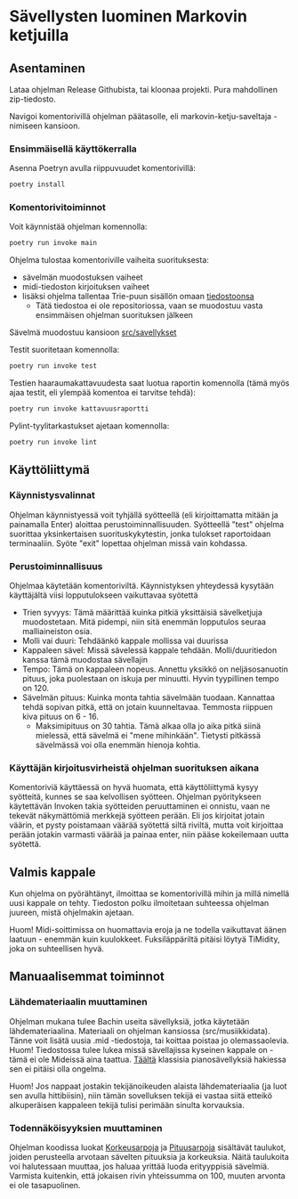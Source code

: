 # Sävellysten luominen Markovin ketjuilla

## Asentaminen

Lataa ohjelman Release Githubista, tai kloonaa projekti. Pura mahdollinen zip-tiedosto.

Navigoi komentorivillä ohjelman päätasolle, eli markovin-ketju-saveltaja -nimiseen kansioon.

### Ensimmäisellä käyttökerralla

Asenna Poetryn avulla riippuvuudet komentorivillä:
```bash
poetry install
```

### Komentorivitoiminnot

Voit käynnistää ohjelman komennolla:
```bash
poetry run invoke main
```
Ohjelma tulostaa komentoriville vaiheita suorituksesta:
- sävelmän muodostuksen vaiheet
- midi-tiedoston kirjoituksen vaiheet
- lisäksi ohjelma tallentaa Trie-puun sisällön omaan [tiedostoonsa](https://github.com/Aikamoine/markovin-ketju-saveltaja/tree/main/src/trie/trie.txt)
   - Tätä tiedostoa ei ole repositoriossa, vaan se muodostuu vasta ensimmäisen ohjelman suorituksen jälkeen

Sävelmä muodostuu kansioon [src/savellykset](https://github.com/Aikamoine/markovin-ketju-saveltaja/tree/main/src/savellykset)


Testit suoritetaan komennolla:

```bash
poetry run invoke test
```

Testien haaraumakattavuudesta saat luotua raportin komennolla (tämä myös ajaa testit, eli ylempää komentoa ei tarvitse tehdä):

```bash
poetry run invoke kattavuusraportti
```

Pylint-tyylitarkastukset ajetaan komennolla:

```bash
poetry run invoke lint
```

## Käyttöliittymä

### Käynnistysvalinnat

Ohjelman käynnistyessä voit tyhjällä syötteellä (eli kirjoittamatta mitään ja painamalla Enter) aloittaa perustoiminnallisuuden. Syötteellä "test" ohjelma suorittaa yksinkertaisen suorituskykytestin, jonka tulokset raportoidaan terminaaliin. Syöte "exit" lopettaa ohjelman missä vain kohdassa.

### Perustoiminnallisuus

Ohjelmaa käytetään komentoriviltä. Käynnistyksen yhteydessä kysytään käyttäjältä viisi lopputulokseen vaikuttavaa syötettä
- Trien syvyys: Tämä määrittää kuinka pitkiä yksittäisiä sävelketjuja muodostetaan. Mitä pidempi, niin sitä enemmän lopputulos seuraa malliaineiston osia.
- Molli vai duuri: Tehdäänkö kappale mollissa vai duurissa
- Kappaleen sävel: Missä sävelessä kappale tehdään. Molli/duuritiedon kanssa tämä muodostaa sävellajin
- Tempo: Tämä on kappaleen nopeus. Annettu yksikkö on neljäsosanuotin pituus, joka puolestaan on iskuja per minuutti. Hyvin tyypillinen tempo on 120.
- Sävelmän pituus: Kuinka monta tahtia sävelmään tuodaan. Kannattaa tehdä sopivan pitkä, että on jotain kuunneltavaa. Temmosta riippuen kiva pituus on 6 - 16.
   - Maksimipituus on 30 tahtia. Tämä alkaa olla jo aika pitkä siinä mielessä, että sävelmä ei "mene mihinkään". Tietysti pitkässä sävelmässä voi olla enemmän hienoja kohtia.

### Käyttäjän kirjoitusvirheistä ohjelman suorituksen aikana
Komentoriviä käyttäessä on hyvä huomata, että käyttöliittymä kysyy syötteitä, kunnes se saa kelvollisen syötteen. Ohjelman pyöritykseen käytettävän Invoken takia syötteiden peruuttaminen ei onnistu, vaan ne tekevät näkymättömiä merkkejä syötteen perään. Eli jos kirjoitat jotain väärin, et pysty poistamaan väärää syötettä siltä riviltä, mutta voit kirjoittaa perään jotakin varmasti väärää ja painaa enter, niin pääse kokeilemaan uutta syötettä.

## Valmis kappale

Kun ohjelma on pyörähtänyt, ilmoittaa se komentorivillä mihin ja millä nimellä uusi kappale on tehty. Tiedoston polku ilmoitetaan suhteessa ohjelman juureen, mistä ohjelmakin ajetaan.

Huom! Midi-soittimissa on huomattavia eroja ja ne todella vaikuttavat äänen laatuun - enemmän kuin kuulokkeet. Fuksiläppäriltä pitäisi löytyä TiMidity, joka on suhteellisen hyvä.

## Manuaalisemmat toiminnot

### Lähdemateriaalin muuttaminen

Ohjelman mukana tulee Bachin useita sävellyksiä, jotka käytetään lähdemateriaalina. Materiaali on ohjelman kansiossa (src/musiikkidata). Tänne voit lisätä uusia .mid -tiedostoja, tai koittaa poistaa jo olemassaolevia. Huom! Tiedostossa tulee lukea missä sävellajissa kyseinen kappale on - tämä ei ole Mideissä aina taattua. [Täältä](https://www.mutopiaproject.org/) klassisia pianosävellyksiä hakiessa sen ei pitäisi olla ongelma.

Huom! Jos nappaat jostakin tekijänoikeuden alaista lähdemateriaalia (ja luot sen avulla hittibiisin), niin tämän sovelluksen tekijä ei vastaa siitä etteikö alkuperäisen kappaleen tekijä tulisi perimään sinulta korvauksia.

### Todennäköisyyksien muuttaminen

Ohjelman koodissa luokat [Korkeusarpoja](https://github.com/Aikamoine/markovin-ketju-saveltaja/blob/main/src/markovin_ketjut/korkeusarpoja.py) ja [Pituusarpoja](https://github.com/Aikamoine/markovin-ketju-saveltaja/blob/main/src/markovin_ketjut/pituusarpoja.py) sisältävät taulukot, joiden perusteella arvotaan sävelten pituuksia ja korkeuksia. Näitä taulukoita voi halutessaan muuttaa, jos haluaa yrittää luoda erityyppisiä sävelmiä. Varmista kuitenkin, että jokaisen rivin yhteissumma on 100, muuten arvonta ei ole tasapuolinen.
